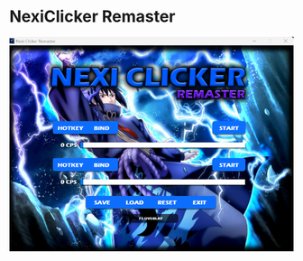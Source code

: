 # NexiClicker Remaster 
![](https://github.com/ErykNe/NexiClicker-Remaster/blob/008197f8bc207368787af074e8575c8b7a43a92d/screenshots/first-launch.png)
